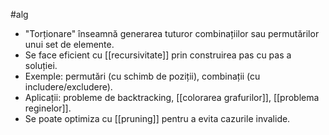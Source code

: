 #alg
- "Torționare" înseamnă generarea tuturor combinațiilor sau permutărilor unui set de elemente.
- Se face eficient cu [[recursivitate]] prin construirea pas cu pas a soluției.
- Exemple: permutări (cu schimb de poziții), combinații (cu includere/excludere).
- Aplicații: probleme de backtracking, [[colorarea grafurilor]], [[problema reginelor]].
- Se poate optimiza cu [[pruning]] pentru a evita cazurile invalide.

